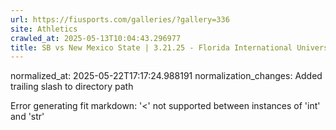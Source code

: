 ```yaml
---
url: https://fiusports.com/galleries/?gallery=336
site: Athletics
crawled_at: 2025-05-13T10:04:43.296977
title: SB vs New Mexico State | 3.21.25 - Florida International University
---
```

normalized_at: 2025-05-22T17:17:24.988191
normalization_changes: Added trailing slash to directory path

Error generating fit markdown: '<' not supported between instances of 'int' and 'str'